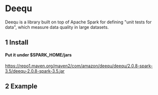 # Deequ

Deequ is a library built on top of Apache Spark for defining "unit tests for data", which measure data quality in large datasets. 

## 1 Install

#### Put it under $SPARK_HOME/jars
https://repo1.maven.org/maven2/com/amazon/deequ/deequ/2.0.8-spark-3.5/deequ-2.0.8-spark-3.5.jar

## 2 Example
